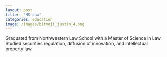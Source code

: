 ```yaml
---
layout: post
title:  "MS Law"
categories: education
image: /images/bitmoji_justin_4.png
---
```


Graduated from Northwestern Law School with a Master of Science in Law.
Studied securities regulation, diffusion of innovation, and intellectual property law.
